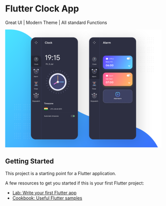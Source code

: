 # Flutter Clock App
Great UI | Modern Theme | All standard Functions<br>


<p align="center">
  <img src="flutter_clock_app.png" alt="flutter alarm clock app" title="Screenshot">
</p>



## Getting Started

This project is a starting point for a Flutter application.

A few resources to get you started if this is your first Flutter project:

- [Lab: Write your first Flutter app](https://flutter.dev/docs/get-started/codelab)
- [Cookbook: Useful Flutter samples](https://flutter.dev/docs/cookbook)

